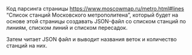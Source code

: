 Код парсинга страницы https://www.moscowmap.ru/metro.html#lines “Список станций Московского метрополитена”, который будет на основе этой страницы создавать JSON-файл со списком станций по линиям, списком линий и списком пересадок.

Затем читает JSON файл и выводит названия веток и количество станций на них.